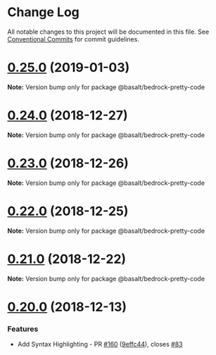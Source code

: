 # Change Log

All notable changes to this project will be documented in this file.
See [Conventional Commits](https://conventionalcommits.org) for commit guidelines.

# [0.25.0](https://github.com/basaltinc/bedrock/compare/v0.24.1...v0.25.0) (2019-01-03)

**Note:** Version bump only for package @basalt/bedrock-pretty-code





# [0.24.0](https://github.com/basaltinc/bedrock/compare/v0.23.0...v0.24.0) (2018-12-27)

**Note:** Version bump only for package @basalt/bedrock-pretty-code





# [0.23.0](https://github.com/basaltinc/bedrock/compare/v0.22.0...v0.23.0) (2018-12-26)

**Note:** Version bump only for package @basalt/bedrock-pretty-code





# [0.22.0](https://github.com/basaltinc/bedrock/compare/v0.21.0...v0.22.0) (2018-12-25)

**Note:** Version bump only for package @basalt/bedrock-pretty-code





# [0.21.0](https://github.com/basaltinc/bedrock/compare/v0.20.5...v0.21.0) (2018-12-22)

**Note:** Version bump only for package @basalt/bedrock-pretty-code





# [0.20.0](https://github.com/basaltinc/bedrock/compare/v0.19.0...v0.20.0) (2018-12-13)


### Features

* Add Syntax Highlighting - PR [#160](https://github.com/basaltinc/bedrock/issues/160) ([9effc44](https://github.com/basaltinc/bedrock/commit/9effc44)), closes [#83](https://github.com/basaltinc/bedrock/issues/83)
